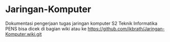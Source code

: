 # Jaringan-Komputer
Dokumentasi pengerjaan tugas jaringan komputer S2 Teknik Informatika PENS
bisa dicek di bagian wiki atau ke https://github.com/ikbrath/Jaringan-Komputer.wiki.git

